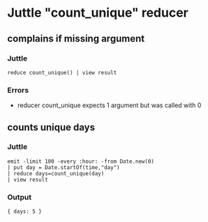 Juttle "count_unique" reducer
======================

complains if missing argument
-----------------------------

### Juttle

    reduce count_unique() | view result

### Errors

   * reducer count_unique expects 1 argument but was called with 0


counts unique days
----------------------------------------
### Juttle
    emit -limit 100 -every :hour: -from Date.new(0)
    | put day = Date.startOf(time,"day")
    | reduce days=count_unique(day)
    | view result

### Output
    { days: 5 }
